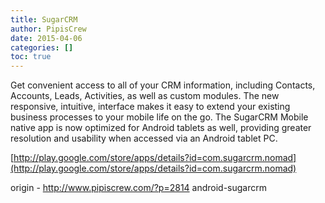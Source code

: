 ```yaml
---
title: SugarCRM
author: PipisCrew
date: 2015-04-06
categories: []
toc: true
---
```


Get convenient access to all of your CRM information, including Contacts, Accounts, Leads, Activities, as well as custom modules. The new responsive, intuitive, interface makes it easy to extend your existing business processes to your mobile life on the go. The SugarCRM Mobile native app is now optimized for Android tablets as well, providing greater resolution and usability when accessed via an Android tablet PC.

[http://play.google.com/store/apps/details?id=com.sugarcrm.nomad](http://play.google.com/store/apps/details?id=com.sugarcrm.nomad)

origin - http://www.pipiscrew.com/?p=2814 android-sugarcrm